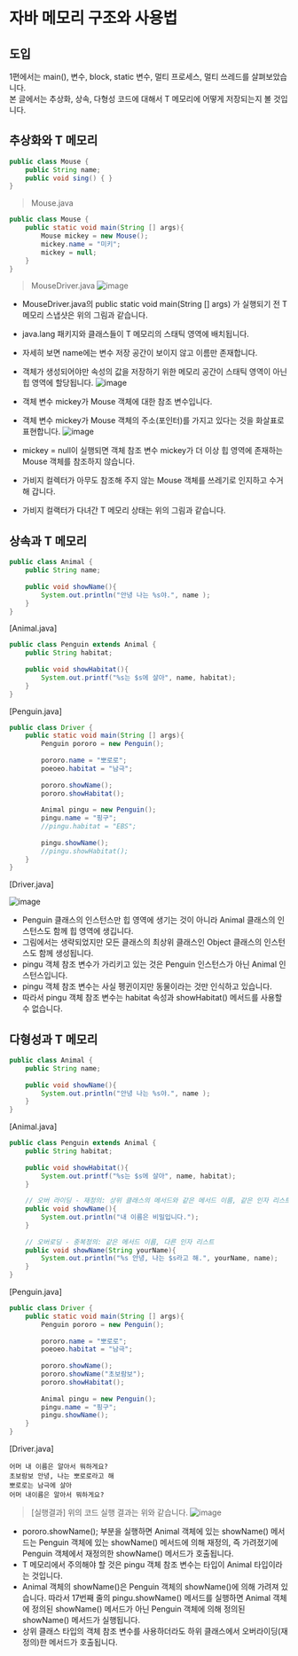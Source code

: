 # 자바 메모리 구조와 사용법

## 도입
1편에서는 main(), 변수, block, static 변수, 멀티 프로세스, 멀티 쓰레드를 살펴보았습니다.  
본 글에서는 추상화, 상속, 다형성 코드에 대해서 T 메모리에 어떻게 저장되는지 볼 것입니다.


## 추상화와 T 메모리
```java
public class Mouse {
    public String name;
    public void sing() { }
}
```
> Mouse.java


```java
public class Mouse {
    public static void main(String [] args){
        Mouse mickey = new Mouse();
        mickey.name = "미키";
        mickey = null;
    }
}
```
> MouseDriver.java
![image](https://github.com/user-attachments/assets/f7d621e7-39ef-4d11-aa7e-676d3215ffcb)

- MouseDriver.java의 public static void main(String [] args) 가 실행되기 전 T 메모리 스냅샷은 위의 그림과 같습니다.
- java.lang 패키지와 클래스들이 T 메모리의 스태틱 영역에 배치됩니다.
- 자세히 보면 name에는 변수 저장 공간이 보이지 않고 이름만 존재합니다.
- 객체가 생성되어야만 속성의 값을 저장하기 위한 메모리 공간이 스태틱 영역이 아닌 힙 영역에 할당됩니다.
![image](https://github.com/user-attachments/assets/6e83bf47-b14c-4d6f-9ad4-543d24ef3d03)

- 객체 변수 mickey가 Mouse 객체에 대한 참조 변수입니다.
- 객체 변수 mickey가 Mouse 객체의 주소(포인터)를 가지고 있다는 것을 화살표로 표현합니다.
![image](https://github.com/user-attachments/assets/32256b52-4f4b-4401-a441-9398c4e7266d)
- mickey = null이 실행되면 객체 참조 변수 mickey가 더 이상 힙 영역에 존재하는 Mouse 객체를 참조하지 않습니다.
- 가비지 컬렉터가 아무도 참조해 주지 않는 Mouse 객체를 쓰레기로 인지하고 수거해 갑니다.
- 가비지 컬랙터가 다녀간 T 메모리 상태는 위의 그림과 같습니다.

## 상속과 T 메모리

```java
public class Animal {
    public String name;
 
    public void showName(){
        System.out.println("안녕 나는 %s야.", name );
    }
}
```
[Animal.java]

```java
public class Penguin extends Animal {
    public String habitat;
 
    public void showHabitat(){
        System.out.printf("%s는 $s에 살아", name, habitat);
    }
}
```
[Penguin.java]

```java 
public class Driver {
    public static void main(String [] args){
        Penguin pororo = new Penguin();
 
        pororo.name = "뽀로로";
        poeoeo.habitat = "남극";
 
        pororo.showName();
        pororo.showHabitat();
 
        Animal pingu = new Penguin();
        pingu.name = "핑구";
        //pingu.habitat = "EBS";
 
        pingu.showName();
        //pingu.showHabitat();
    }
}
```
[Driver.java]

![image](https://github.com/user-attachments/assets/71051d0d-38ec-40ad-97cd-a8f13b35e8e8)

- Penguin 클래스의 인스턴스만 힙 영역에 생기는 것이 아니라 Animal 클래스의 인스턴스도 함께 힙 영역에 생깁니다.
- 그림에서는 생략되었지만 모든 클래스의 최상위 클래스인 Object 클래스의 인스턴스도 함께 생성됩니다.
- pingu 객체 참조 변수가 가리키고 있는 것은 Penguin 인스턴스가 아닌 Animal 인스턴스입니다.
- pingu 객체 참조 변수는 사실 펭귄이지만 동물이라는 것만 인식하고 있습니다.
- 따라서 pingu 객체 참조 변수는 habitat 속성과 showHabitat() 메서드를 사용할 수 없습니다.

## 다형성과 T 메모리
```java
public class Animal {
    public String name;
 
    public void showName(){
        System.out.println("안녕 나는 %s야.", name );
    }
}
```
[Animal.java]

```java
public class Penguin extends Animal {
    public String habitat;
 
    public void showHabitat(){
        System.out.printf("%s는 $s에 살아", name, habitat);
    }
 
    // 오버 라이딩 - 재정의: 상위 클래스의 메서드와 같은 메서드 이름, 같은 인자 리스트
    public void showName(){
        System.out.println("내 이름은 비밀입니다.");
    }
 
    // 오버로딩 - 중복정의: 같은 메서드 이름, 다른 인자 리스트
    public void showName(String yourName){
        System.out.println("%s 안녕, 나는 $s라고 해.", yourName, name);
    }
}
```
[Penguin.java]

```java 
public class Driver {
    public static void main(String [] args){
        Penguin pororo = new Penguin();
 
        pororo.name = "뽀로로";
        poeoeo.habitat = "남극";
 
        pororo.showName();
        pororo.showName("초보람보");
        pororo.showHabitat();
 
        Animal pingu = new Penguin();
        pingu.name = "핑구";
        pingu.showName();
    }
}
```
[Driver.java]

```
어머 내 이름은 알아서 뭐하게요?
초보람보 안녕, 나는 뽀로로라고 해
뽀로로는 남극에 살아
어머 내이름은 알아서 뭐하게요?
```
> [실행결과]
> 위의 코드 실행 결과는 위와 같습니다.
![image](https://github.com/user-attachments/assets/34440017-48b1-4f8f-8750-4e04152e9f73)

- pororo.showName(); 부분을 실행하면 Animal 객체에 있는 showName() 메서드는 Penguin 객체에 있는 showName() 메서드에 의해 재정의, 즉 가려졌기에 Penguin 객체에서 재정의한 showName() 메서드가 호출됩니다.
- T 메모리에서 주의해야 할 것은 pingu 객체 참조 변수는 타입이 Animal 타입이라는 것입니다.
- Animal 객체의 showName()은 Penguin 객체의 showName()에 의해 가려져 있습니다. 따라서 17번째 줄의 pingu.showName() 메서드를 실행하면 Animal 객체에 정의된 showName() 메서드가 아닌 Penguin 객체에 의해 정의된 showName() 메서드가 실행됩니다.
- 상위 클래스 타입의 객체 참조 변수를 사용하더라도 하위 클래스에서 오버라이딩(재정의)한 메서드가 호출됩니다.

